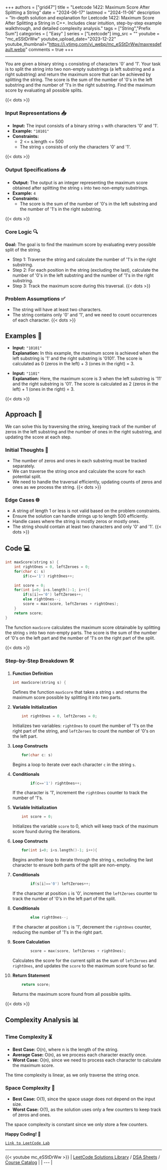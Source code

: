 
+++
authors = ["grid47"]
title = "Leetcode 1422: Maximum Score After Splitting a String"
date = "2024-06-17"
lastmod = "2024-11-06"
description = "In-depth solution and explanation for Leetcode 1422: Maximum Score After Splitting a String in C++. Includes clear intuition, step-by-step example walkthrough, and detailed complexity analysis."
tags = ["String","Prefix Sum"]
categories = [
    "Easy"
]
series = ["Leetcode"]
img_src = ""
youtube = "mc_eSStDrWw"
youtube_upload_date="2023-12-22"
youtube_thumbnail="https://i.ytimg.com/vi_webp/mc_eSStDrWw/maxresdefault.webp"
comments = true
+++



---
You are given a binary string `s` consisting of characters '0' and '1'. Your task is to split the string into two non-empty substrings (a left substring and a right substring) and return the maximum score that can be achieved by splitting the string. The score is the sum of the number of '0's in the left substring and the number of '1's in the right substring. Find the maximum score by evaluating all possible splits.
<!--more-->
{{< dots >}}
### Input Representations 📥
- **Input:** The input consists of a binary string `s` with characters '0' and '1'.
- **Example:** `"10101"`
- **Constraints:**
	- 2 <= s.length <= 500
	- The string `s` consists of only the characters '0' and '1'.

{{< dots >}}
### Output Specifications 📤
- **Output:** The output is an integer representing the maximum score obtained after splitting the string `s` into two non-empty substrings.
- **Example:** `4`
- **Constraints:**
	- The score is the sum of the number of '0's in the left substring and the number of '1's in the right substring.

{{< dots >}}
### Core Logic 🔍
**Goal:** The goal is to find the maximum score by evaluating every possible split of the string.

- Step 1: Traverse the string and calculate the number of '1's in the right substring.
- Step 2: For each position in the string (excluding the last), calculate the number of '0's in the left substring and the number of '1's in the right substring.
- Step 3: Track the maximum score during this traversal.
{{< dots >}}
### Problem Assumptions ✅
- The string will have at least two characters.
- The string contains only '0' and '1', and we need to count occurrences of each character.
{{< dots >}}
## Examples 🧩
- **Input:** `"10101"`  \
  **Explanation:** In this example, the maximum score is achieved when the left substring is '1' and the right substring is '0101'. The score is calculated as 0 (zeros in the left) + 3 (ones in the right) = 3.

- **Input:** `"1101"`  \
  **Explanation:** Here, the maximum score is 3 when the left substring is '11' and the right substring is '01'. The score is calculated as 2 (zeros in the left) + 1 (ones in the right) = 3.

{{< dots >}}
## Approach 🚀
We can solve this by traversing the string, keeping track of the number of zeros in the left substring and the number of ones in the right substring, and updating the score at each step.

### Initial Thoughts 💭
- The number of zeros and ones in each substring must be tracked separately.
- We can traverse the string once and calculate the score for each potential split.
- We need to handle the traversal efficiently, updating counts of zeros and ones as we process the string.
{{< dots >}}
### Edge Cases 🌐
- A string of length 1 or less is not valid based on the problem constraints.
- Ensure the solution can handle strings up to length 500 efficiently.
- Handle cases where the string is mostly zeros or mostly ones.
- The string should contain at least two characters and only '0' and '1'.
{{< dots >}}
## Code 💻
```cpp
int maxScore(string s) {
    int rightOnes = 0, leftZeroes = 0;
    for(char c: s)
        if(c=='1') rightOnes++;
    
    int score = 0;
    for(int i=0; i<s.length()-1; i++){
        if(s[i]=='0') leftZeroes++;
        else rightOnes--;
        score = max(score, leftZeroes + rightOnes);
    }
    return score;
}
```

The function `maxScore` calculates the maximum score obtainable by splitting the string `s` into two non-empty parts. The score is the sum of the number of '0's on the left part and the number of '1's on the right part of the split.

{{< dots >}}
### Step-by-Step Breakdown 🛠️
1. **Function Definition**
	```cpp
	int maxScore(string s) {
	```
	Defines the function `maxScore` that takes a string `s` and returns the maximum score possible by splitting it into two parts.

2. **Variable Initialization**
	```cpp
	    int rightOnes = 0, leftZeroes = 0;
	```
	Initializes two variables: `rightOnes` to count the number of '1's on the right part of the string, and `leftZeroes` to count the number of '0's on the left part.

3. **Loop Constructs**
	```cpp
	    for(char c: s)
	```
	Begins a loop to iterate over each character `c` in the string `s`.

4. **Conditionals**
	```cpp
	        if(c=='1') rightOnes++;
	```
	If the character is '1', increment the `rightOnes` counter to track the number of '1's.

5. **Variable Initialization**
	```cpp
	    int score = 0;
	```
	Initializes the variable `score` to 0, which will keep track of the maximum score found during the iterations.

6. **Loop Constructs**
	```cpp
	    for(int i=0; i<s.length()-1; i++){
	```
	Begins another loop to iterate through the string `s`, excluding the last character to ensure both parts of the split are non-empty.

7. **Conditionals**
	```cpp
	        if(s[i]=='0') leftZeroes++;
	```
	If the character at position `i` is '0', increment the `leftZeroes` counter to track the number of '0's in the left part of the split.

8. **Conditionals**
	```cpp
	        else rightOnes--;
	```
	If the character at position `i` is '1', decrement the `rightOnes` counter, reducing the number of '1's in the right part.

9. **Score Calculation**
	```cpp
	        score = max(score, leftZeroes + rightOnes);
	```
	Calculates the score for the current split as the sum of `leftZeroes` and `rightOnes`, and updates the `score` to the maximum score found so far.

10. **Return Statement**
	```cpp
	    return score;
	```
	Returns the maximum score found from all possible splits.

{{< dots >}}
## Complexity Analysis 📊
### Time Complexity ⏳
- **Best Case:** O(n), where n is the length of the string.
- **Average Case:** O(n), as we process each character exactly once.
- **Worst Case:** O(n), since we need to process each character to calculate the maximum score.

The time complexity is linear, as we only traverse the string once.

### Space Complexity 💾
- **Best Case:** O(1), since the space usage does not depend on the input size.
- **Worst Case:** O(1), as the solution uses only a few counters to keep track of zeros and ones.

The space complexity is constant since we only store a few counters.

**Happy Coding! 🎉**


[`Link to LeetCode Lab`](https://leetcode.com/problems/maximum-score-after-splitting-a-string/description/)

---
{{< youtube mc_eSStDrWw >}}
| [LeetCode Solutions Library](https://grid47.xyz/leetcode/) / [DSA Sheets](https://grid47.xyz/sheets/) / [Course Catalog](https://grid47.xyz/courses/) |
| --- |
